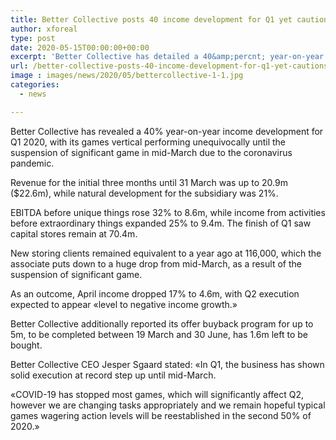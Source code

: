 ```yaml
---
title: Better Collective posts 40 income development for Q1 yet cautions of Q2 decrease
author: xforeal 
type: post
date: 2020-05-15T00:00:00+00:00
excerpt: 'Better Collective has detailed a 40&amp;percnt; year-on-year income development for Q1 2020, with its games vertical performing unequivocally until the suspension of significant game in mid-March due to the coronavirus pandemic '
url: /better-collective-posts-40-income-development-for-q1-yet-cautions-of-q2-decrease/
image : images/news/2020/05/bettercollective-1-1.jpg
categories:
  - news

---
```

Better Collective has revealed a 40&percnt; year-on-year income development for Q1 2020, with its games vertical performing unequivocally until the suspension of significant game in mid-March due to the coronavirus pandemic. 

Revenue for the initial three months until 31 March was up to 20.9m ($22.6m), while natural development for the subsidiary was 21&percnt;. 

EBITDA before unique things rose 32&percnt; to 8.6m, while income from activities before extraordinary things expanded 25&percnt; to 9.4m. The finish of Q1 saw capital stores remain at 70.4m. 

New storing clients remained equivalent to a year ago at 116,000, which the associate puts down to a huge drop from mid-March, as a result of the suspension of significant game. 

As an outcome, April income dropped 17&percnt; to 4.6m, with Q2 execution expected to appear &#171;level to negative income growth.&#187; 

Better Collective additionally reported its offer buyback program for up to 5m, to be completed between 19 March and 30 June, has 1.6m left to be bought. 

Better Collective CEO Jesper Sgaard stated: &#171;In Q1, the business has shown solid execution at record step up until mid-March. 

&#171;COVID-19 has stopped most games, which will significantly affect Q2, however we are changing tasks appropriately and we remain hopeful typical games wagering action levels will be reestablished in the second 50% of 2020.&#187;